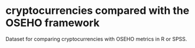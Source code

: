 # cryptocurrencies compared with the OSEHO framework
Dataset for comparing cryptocurrencies with OSEHO metrics in R or SPSS.
